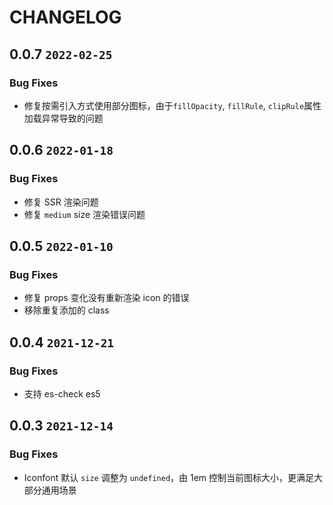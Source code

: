 # CHANGELOG

## 0.0.7 `2022-02-25`

### Bug Fixes

- 修复按需引入方式使用部分图标，由于`fillOpacity`, `fillRule`, `clipRule`属性加载异常导致的问题

## 0.0.6 `2022-01-18`

### Bug Fixes

- 修复 SSR 渲染问题
- 修复 `medium` size 渲染错误问题

## 0.0.5 `2022-01-10`

### Bug Fixes

- 修复 props 变化没有重新渲染 icon 的错误
- 移除重复添加的 class

## 0.0.4 `2021-12-21`

### Bug Fixes

- 支持 es-check es5

## 0.0.3 `2021-12-14`

### Bug Fixes

- Iconfont 默认 `size` 调整为 `undefined`，由 1em 控制当前图标大小，更满足大部分通用场景
